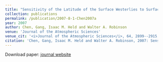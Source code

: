 ```yaml
---
title: "Sensitivity of the Latitude of the Surface Westerlies to Surface Friction"
collection: publications
permalink: /publication/2007-8-1-Chen2007a
year: 2007
author: Chen, Gang, Isaac M. Held and Walter A. Robinson
venue: 'Journal of the Atmospheric Sciences'
venue_cit: '<i>Journal of the Atmospheric Sciences</i>, 64, 2899--2915, doi:10.1175/JAS3995.1.'
citation: 'Chen, Gang, Isaac M. Held and Walter A. Robinson, 2007: Sensitivity of the Latitude of the Surface Westerlies to Surface Friction, <i>Journal of the Atmospheric Sciences</i>, 64, 2899--2915, doi:10.1175/JAS3995.1.'
---
```

Download paper: [journal website](http://journals.ametsoc.org/doi/abs/10.1175/JAS3995.1)
